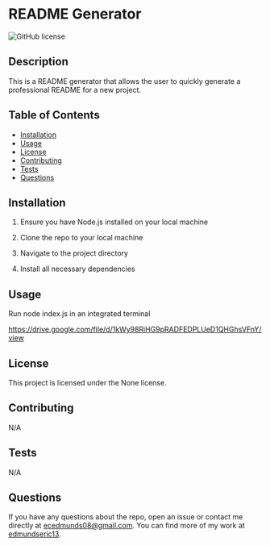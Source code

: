 # README Generator

  ![GitHub license](https://img.shields.io/badge/license-None-blue.svg)

  ## Description

  This is a README generator that allows the user to quickly generate a professional README for a new project.

  ## Table of Contents

  - [Installation](#installation)
  - [Usage](#usage)
  - [License](#license)
  - [Contributing](#contributing)
  - [Tests](#tests)
  - [Questions](#questions)

  ## Installation

  1. Ensure you have Node.js installed on your local machine

  2. Clone the repo to your local machine

  3. Navigate to the project directory

  4. Install all necessary dependencies

  ## Usage

  Run node index.js in an integrated terminal

  https://drive.google.com/file/d/1kWy98RiHG9pRADFEDPLUeD1QHGhsVFnY/view

  ## License

  This project is licensed under the None license.

  ## Contributing

  N/A

  ## Tests

  N/A

  ## Questions

  If you have any questions about the repo, open an issue or contact me directly at ecedmunds08@gmail.com. You can find more of my work at [edmundseric13](https://github.com/edmundseric13/).
  